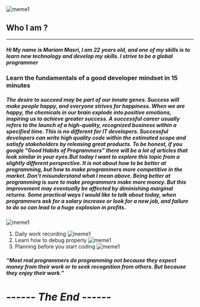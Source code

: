 
![meme1](https://avatars.githubusercontent.com/u/109732896?v=4)
## **Who I am ?**
-----------------
#### *Hi My name is Mariam Masri, I am 22 years old, and one of my skills is to learn new technology and develop my skills. I strive to be a global programmer*     

### Learn the fundamentals of a good developer mindset in 15 minutes

##### The desire to succeed may be part of our innate genes. Success will make people happy, and everyone strives for happiness. When we are happy, the chemicals in our brain explode into positive emotions, inspiring us to achieve greater success.               A successful career usually refers to the launch of a high-quality, recognized business within a specified time. This is no different for IT developers. Successful developers can write high quality code within the estimated scope and satisfy stakeholders by releasing great products.              To be honest, if you google "Good Habits of Programmers" there will be a lot of articles that look similar in your eyes.But today I want to explore this topic from a slightly different perspective. It is not about how to be better at programming, but how to make programmers more competitive in the market.           Don't misunderstand what I mean above. Being better at programming is sure to make programmers make more money. But this improvement may eventually be affected by diminishing marginal returns. Some practical ways I would like to talk about today, when programmers ask for a salary increase or look for a new job, and failure to do so can lead to a huge explosion in profits.
![meme1](https://arabicprogrammer.com/images/457/d9cbff2ba738e8d43e4c986788dbc791.JPEG)
1. Daily work recording
![meme1](https://arabicprogrammer.com/images/734/b54291272fc49cd104ec98ad19fd8306.JPEG)
2. Learn how to debug properly
![meme1](https://arabicprogrammer.com/images/479/0c51402d761d48e681ed2448a5844387.JPEG)
3. Planning before you start coding
![meme1](https://arabicprogrammer.com/images/380/6091516daea16e155f694ecea8e3ebf4.JPEG)
##### ***“Most real programmers do programming not because they expect money from their work or to seek recognition from others. But because they enjoy their work.”***
# ------ ***The End*** ------